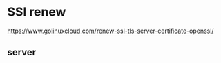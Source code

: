 # SSl renew

https://www.golinuxcloud.com/renew-ssl-tls-server-certificate-openssl/

## server
```
```
